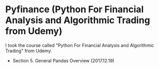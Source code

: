 # Pyfinance (Python For Financial Analysis and Algorithmic Trading from Udemy)
I took the course called "Python For Financial Analysis and Algorithmic Trading" from Udemy.

- Section 5. General Pandas Overview (2017.12.19)
